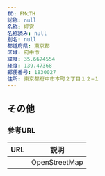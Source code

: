 ```yaml
---
ID: FMcTH
総称: null
名称: 坪宮
名称読み: null
別名: null
都道府県: 東京都
区域: 府中市
緯度: 35.6674554
経度: 139.47368
郵便番号: 1830027
住所: 東京都府中市本町２丁目１２−１
---
```


## その他

### 参考URL

| URL | 説明          |
| --- | ------------- |
|     | OpenStreetMap |

